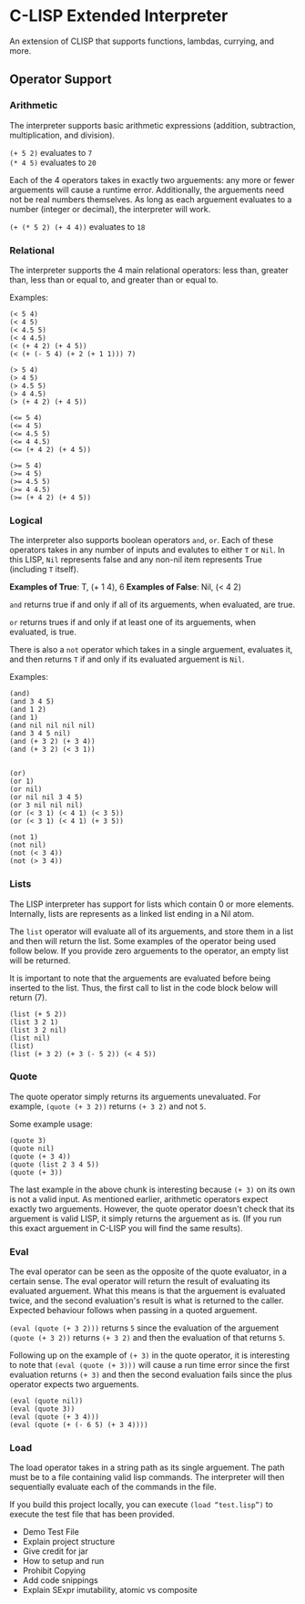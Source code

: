 # C-LISP Extended Interpreter
An extension of CLISP that supports functions, lambdas, currying, and more.

## Operator Support

### Arithmetic
The interpreter supports basic arithmetic expressions (addition, subtraction, multiplication, and division).

`(+ 5 2)` evaluates to `7` \
`(* 4 5)` evaluates to `20`

Each of the 4 operators takes in exactly two arguements: any more or fewer arguements will cause a runtime error. Additionally, the arguements need not be real numbers themselves. As long as each arguement evaluates to a number (integer or decimal), the interpreter will work.

`(+ (* 5 2) (+ 4 4))` evaluates to `18`

### Relational
The interpreter supports the 4 main relational operators: less than, greater than, less than or equal to, and greater than or equal to.

Examples:
```
(< 5 4)
(< 4 5)
(< 4.5 5)
(< 4 4.5)
(< (+ 4 2) (+ 4 5))
(< (+ (- 5 4) (+ 2 (+ 1 1))) 7)

(> 5 4)
(> 4 5)
(> 4.5 5)
(> 4 4.5)
(> (+ 4 2) (+ 4 5))

(<= 5 4)
(<= 4 5)
(<= 4.5 5)
(<= 4 4.5)
(<= (+ 4 2) (+ 4 5))

(>= 5 4)
(>= 4 5)
(>= 4.5 5)
(>= 4 4.5)
(>= (+ 4 2) (+ 4 5))
```

### Logical
The interpreter also supports boolean operators `and`, `or`. Each of these operators takes in any number of inputs and evalutes to either `T` or `Nil`. In this LISP, `Nil` represents false and any non-nil item represents True (including `T` itself).

**Examples of True**: T, (+ 1 4), 6
**Examples of False**: Nil, (< 4 2)

`and` returns true if and only if all of its arguements, when evaluated, are true. 

`or` returns trues if and only if at least one of its arguements, when evaluated, is true.

There is also a `not` operator which takes in a single arguement, evaluates it, and then returns `T` if and only if its evaluated arguement is `Nil`.

Examples:
```
(and)
(and 3 4 5)
(and 1 2)
(and 1)
(and nil nil nil nil)
(and 3 4 5 nil)
(and (+ 3 2) (+ 3 4))
(and (+ 3 2) (< 3 1))


(or)
(or 1)
(or nil)
(or nil nil 3 4 5)
(or 3 nil nil nil)
(or (< 3 1) (< 4 1) (< 3 5))
(or (< 3 1) (< 4 1) (+ 3 5))

(not 1)
(not nil)
(not (< 3 4))
(not (> 3 4))
```
### Lists

The LISP interpreter has support for lists which contain 0 or more elements. Internally, lists are represents as a linked list ending in a Nil atom.

The `list` operator will evaluate all of its arguements, and store them in a list and then will return the list. Some examples of the operator being used follow below. If you provide zero arguements to the operator, an empty list will be returned.

It is important to note that the arguements are evaluated before being inserted to the list. Thus, the first call to list in the code block below will return (7).

```
(list (+ 5 2))
(list 3 2 1)
(list 3 2 nil)
(list nil)
(list)
(list (+ 3 2) (+ 3 (- 5 2)) (< 4 5))
```

### Quote 

The quote operator simply returns its arguements unevaluated. For example, `(quote (+ 3 2))` returns `(+ 3 2)` and not `5`.

 Some example usage:
 ```
(quote 3)
(quote nil)
(quote (+ 3 4))
(quote (list 2 3 4 5))
(quote (+ 3))
 ```
 
 The last example in the above chunk is interesting because `(+ 3)` on its own is not a valid input. As mentioned earlier, arithmetic operators expect exactly two arguements. However, the quote operator doesn't check that its arguement is valid LISP, it simply returns the arguement as is. (If you run this exact arguement in C-LISP you will find the same results).

 ### Eval

 The eval operator can be seen as the opposite of the quote evaluator, in a certain sense. The eval operator will return the result of evaluating its evaluated arguement. What this means is that the arguement is evaluated twice, and the second evaluation's result is what is returned to the caller. Expected behaviour follows when passing in a quoted arguement.

 `(eval (quote (+ 3 2)))` returns `5` since the evaluation of the arguement `(quote (+ 3 2))` returns `(+ 3 2)` and then the evaluation of that returns `5`.

 Following up on the example of `(+ 3)` in the quote operator, it is interesting to note that `(eval (quote (+ 3)))` will cause a run time error since the first evaluation returns `(+ 3)` and then the second evaluation fails since the plus operator expects two arguements.

 ```
(eval (quote nil))
(eval (quote 3))
(eval (quote (+ 3 4)))
(eval (quote (+ (- 6 5) (+ 3 4))))
 ```

 ### Load 
 The load operator takes in a string path as its single arguement. The path must be to a file containing valid lisp commands. The interpreter will then sequentially evaluate each of the commands in the file.

 If you build this project locally, you can execute `(load “test.lisp”)` to execute the test file that has been provided.

+ Demo Test File
+ Explain project structure
+ Give credit for jar
+ How to setup and run
+ Prohibit Copying
+ Add code snippings
+ Explain SExpr imutability, atomic vs composite